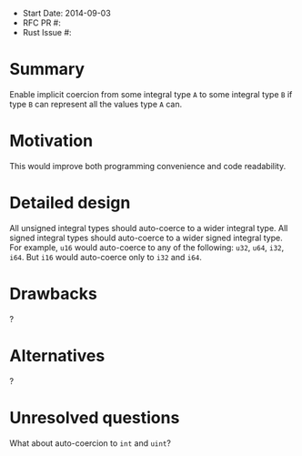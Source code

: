 - Start Date: 2014-09-03
- RFC PR #:
- Rust Issue #:

# Summary

Enable implicit coercion from some integral type `A` to some integral type `B` if type `B` can represent all the values type `A` can.

# Motivation

This would improve both programming convenience and code readability.

# Detailed design

All unsigned integral types should auto-coerce to a wider integral type. All signed integral types should auto-coerce to a wider signed integral type. For example, `u16` would auto-coerce to any of the following: `u32`, `u64`, `i32`, `i64`. But `i16` would auto-coerce only to `i32` and `i64`.

# Drawbacks

?

# Alternatives

?

# Unresolved questions

What about auto-coercion to `int` and `uint`?

